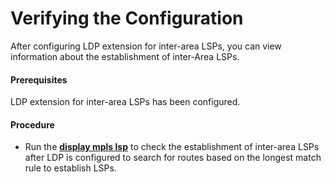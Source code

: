 Verifying the Configuration
===========================

After configuring LDP extension for inter-area LSPs, you can view information about the establishment of inter-Area LSPs.

#### Prerequisites

LDP extension for inter-area LSPs has been configured.


#### Procedure

* Run the [**display mpls lsp**](cmdqueryname=display+mpls+lsp) to check the establishment of inter-area LSPs after LDP is configured to search for routes based on the longest match rule to establish LSPs.